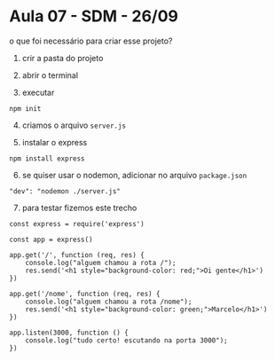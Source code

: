 # Aula 07 - SDM - 26/09

o que foi necessário para criar esse projeto?

1. crir a pasta do projeto

2. abrir o terminal

3. executar
```
npm init
```

4. criamos o arquivo `server.js`

5. instalar o express
```
npm install express
```

6. se quiser usar o nodemon, adicionar no arquivo `package.json`
```
"dev": "nodemon ./server.js"
```
7. para testar fizemos este trecho

```
const express = require('express')

const app = express()

app.get('/', function (req, res) {
    console.log("alguem chamou a rota /");
    res.send('<h1 style="background-color: red;">Oi gente</h1>')
})

app.get('/nome', function (req, res) {
    console.log("alguem chamou a rota /nome");
    res.send('<h1 style="background-color: green;">Marcelo</h1>')
})

app.listen(3000, function () {
    console.log("tudo certo! escutando na porta 3000");
})
```
